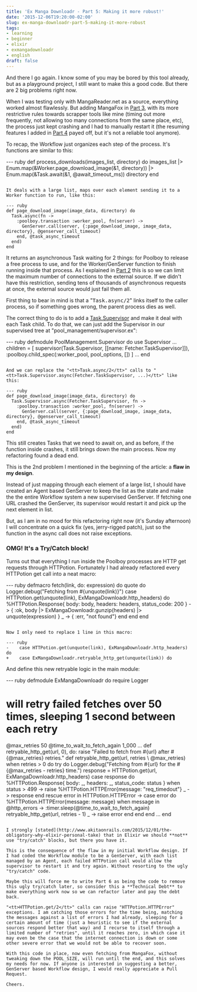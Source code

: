 ```yaml
---
title: 'Ex Manga Downloadr - Part 5: Making it more robust!'
date: '2015-12-06T19:20:00-02:00'
slug: ex-manga-downloadr-part-5-making-it-more-robust
tags:
- learning
- beginner
- elixir
- exmangadownloadr
- english
draft: false
---
```


And there I go again. I know some of you may be bored by this tool already, but as a playground project, I still want to make this a good code. But there are 2 big problems right now.

When I was testing only with MangaReader.net as a source, everything worked almost flawlessly. But adding MangaFox in [Part 3](http://www.akitaonrails.com/2015/12/02/ex-manga-downloadr-part-3-mangafox-support), with its more restrictive rules towards scrapper tools like mine (timing out more frequently, not allowing too many connections from the same place, etc), the process just kept crashing and I had to manually restart it (the resuming features I added in [Part 4](http://www.akitaonrails.com/2015/12/03/ex-manga-downloadr-part-4-learning-through-refactoring) payed off, but it's not a reliable tool anymore).

To recap, the Workflow just organizes each step of the process. It's functions are similar to this:

--- ruby
def process_downloads(images_list, directory) do
  images_list
    |> Enum.map(&Worker.page_download_image(&1, directory))
    |> Enum.map(&Task.await(&1, @await_timeout_ms))
  directory
end
```

It deals with a large list, maps over each element sending it to a Worker function to run, like this:

--- ruby
def page_download_image(image_data, directory) do
  Task.async(fn ->
    :poolboy.transaction :worker_pool, fn(server) ->
      GenServer.call(server, {:page_download_image, image_data, directory}, @genserver_call_timeout)
    end, @task_async_timeout
  end)
end
```

It returns an asynchronous Task waiting for 2 things: for Poolboy to release a free process to use, and for the Worker/GenServer function to finish running inside that process. As I explained in [Part 2](http://www.akitaonrails.com/2015/11/19/ex-manga-downloadr-part-2-poolboy-to-the-rescue) this is so we can limit the maximum number of connections to the external source. If we didn't have this restriction, sending tens of thousands of asynchronous requests at once, the external source would just fail them all.

First thing to bear in mind is that a "<tt>Task.async/2</tt>" links itself to the caller process, so if something goes wrong, the parent process dies as well.

The correct thing to do is to add a [Task.Supervisor](http://elixir-lang.org/docs/stable/elixir/Task.Supervisor.html) and make it deal with each Task child. To do that, we can just add the Supervisor in our supervised tree at "pool_management/supervisor.ex":

--- ruby
defmodule PoolManagement.Supervisor do
  use Supervisor
  ...
  children = [
    supervisor(Task.Supervisor, [[name: Fetcher.TaskSupervisor]]),
    :poolboy.child_spec(:worker_pool, pool_options, [])
  ]
  ...
end
```

And we can replace the "<tt>Task.async/2</tt>" calls to "<tt>Task.Supervisor.async(Fetcher.TaskSupervisor, ...)</tt>" like this:

--- ruby
def page_download_image(image_data, directory) do
  Task.Supervisor.async(Fetcher.TaskSupervisor, fn ->
    :poolboy.transaction :worker_pool, fn(server) ->
      GenServer.call(server, {:page_download_image, image_data, directory}, @genserver_call_timeout)
    end, @task_async_timeout
  end)
end
```

This still creates Tasks that we need to await on, and as before, if the function inside crashes, it still brings down the main process. Now my refactoring found a dead end.

This is the 2nd problem I mentioned in the beginning of the article: a **flaw in my design**.

Instead of just mapping through each element of a large list, I should have created an Agent based GenServer to keep the list as the state and make the the entire Workflow system a new supervised GenServer. If fetching one URL crashed the GenServer, its supervisor would restart it and pick up the next element in list.

But, as I am in no mood for this refactoring right now (it's Sunday afternoon) I will concentrate on a quick fix (yes, jerry-rigged patch), just so the function in the async call does not raise exceptions.

### OMG! It's a Try/Catch block!

Turns out that everything I run inside the Poolboy processes are HTTP get requests through HTTPotion. Fortunately I had already refactored every HTTPotion get call into a neat macro:

--- ruby
defmacro fetch(link, do: expression) do
  quote do
    Logger.debug("Fetching from #{unquote(link)}")
    case HTTPotion.get(unquote(link), ExMangaDownloadr.http_headers) do
      %HTTPotion.Response{ body: body, headers: headers, status_code: 200 } ->
        { :ok, body |> ExMangaDownloadr.gunzip(headers) |> unquote(expression) }
      _ ->
        { :err, "not found"}
    end
  end
end
```

Now I only need to replace 1 line in this macro:

--- ruby
-    case HTTPotion.get(unquote(link), ExMangaDownloadr.http_headers) do
+    case ExMangaDownloadr.retryable_http_get(unquote(link)) do
```

And define this new retryable logic in the main module:

--- ruby
defmodule ExMangaDownloadr do
  require Logger

  # will retry failed fetches over 50 times, sleeping 1 second between each retry
  @max_retries  50
  @time_to_wait_to_fetch_again 1_000
  ...
  def retryable_http_get(url, 0), do: raise "Failed to fetch from #{url} after #{@max_retries} retries."
  def retryable_http_get(url, retries \\ @max_retries) when retries > 0 do
    try do
      Logger.debug("Fetching from #{url} for the #{@max_retries - retries} time.")
      response = HTTPotion.get(url, ExMangaDownloadr.http_headers)
      case response do
        %HTTPotion.Response{ body: _, headers: _, status_code: status } when status > 499 ->
          raise %HTTPotion.HTTPError{message: "req_timedout"}
        _ ->
          response
      end
    rescue
      error in HTTPotion.HTTPError ->
        case error do
          %HTTPotion.HTTPError{message: message} when message in @http_errors ->
            :timer.sleep(@time_to_wait_to_fetch_again)
            retryable_http_get(url, retries - 1)
          _ -> raise error
        end
    end
  end
  ...
end
```

I strongly [stated](http://www.akitaonrails.com/2015/12/01/the-obligatory-why-elixir-personal-take) that in Elixir we should **not** use "try/catch" blocks, but there you have it.

This is the consequence of the flaw in my initial Workflow design. If I had coded the Workflow module to be a GenServer, with each list managed by an Agent, each failed HTTPotion call would allow the supervisor to restart it and try again. Without resorting to the ugly "try/catch" code.

Maybe this will force me to write Part 6 as being the code to remove this ugly try/catch later, so consider this a **Technical Debt** to make everything work now so we can refactor later and pay the debt back.

"<tt>HTTPotion.get/2</tt>" calls can raise "HTTPotion.HTTPError" exceptions. I am catching those errors for the time being, matching the messages against a list of errors I had already, sleeping for a certain amount of time (just a heuristic to see if the external sources respond better that way) and I recurse to itself through a limited number of "retries", until it reaches zero, in which case it may even be the case that the internet connection is down or some other severe error that we would not be able to recover soon.

With this code in place, now even fetching from MangaFox, without tweaking down the POOL_SIZE, will run until the end, and this solves my needs for now. If anyone is interested in suggesting a better, GenServer based Workflow design, I would really appreciate a Pull Request.

Cheers.

